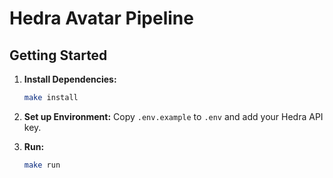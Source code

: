 # Hedra Avatar Pipeline

## Getting Started

1.  **Install Dependencies:**
    ```bash
    make install
    ```

2.  **Set up Environment:**
    Copy `.env.example` to `.env` and add your Hedra API key.

3.  **Run:**
    ```bash
    make run
    ```
